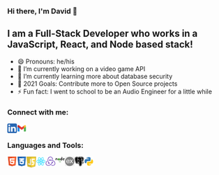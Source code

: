 ### Hi there, I'm David 👋

## I am a Full-Stack Developer who works in a JavaScript, React, and Node based stack!

- 😄 Pronouns: he/his
- 🔭 I’m currently working on a video game API
- 🌱 I’m currently learning more about database security
- 🥅 2021 Goals: Contribute more to Open Source projects
- ⚡ Fun fact: I went to school to be an Audio Engineer for a little while

### Connect with me:

[<img align="left" alt="djviodes | LinkedIn" width="22px" src="./assets/linkedin-icon.svg" />][linkedin]
<a href="mailto:djviodes26@gmail.com"><img align="left" alt="djviodes | Email" width="22px" src="./assets/gmail-icon.svg" /></a>

<br />

### Languages and Tools:

<img align="left" alt="HTML" width="22px" src="./assets/html-icon.svg" />
<img align="left" alt="CSS" width="22px" src="./assets/css-icon.svg" />
<img align="left" alt="JavaScript" width="22px" src="./assets/js-icon.svg" />
<img align="left" alt="React" width="22px" src="./assets/react-icon.svg" />
<img align="left" alt="Redux" width="22px" src="./assets/redux-icon.svg" />
<img align="left" alt="Node" width="22px" src="./assets/node-icon.svg" />
<img align="left" alt="Express" width="22px" src="./assets/express-icon.svg" />
<img align="left" alt="Postgres" width="22px" src="./assets/postgres-icon.svg" />
<img align="left" alt="Python" width="22px" src="./assets/python-icon.svg" />

[linkedin]: https://www.linkedin.com/in/david-viodes/
